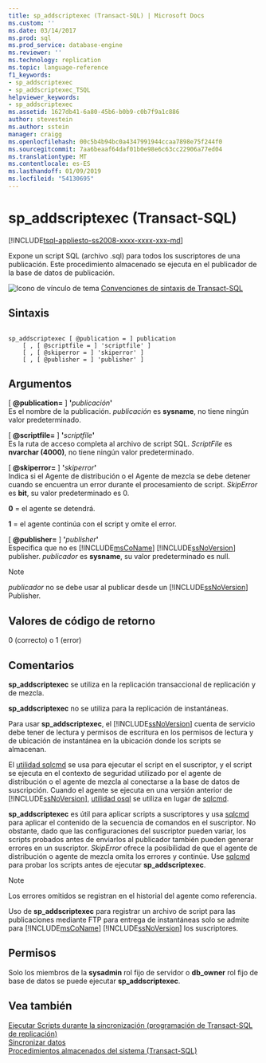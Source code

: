 ```yaml
---
title: sp_addscriptexec (Transact-SQL) | Microsoft Docs
ms.custom: ''
ms.date: 03/14/2017
ms.prod: sql
ms.prod_service: database-engine
ms.reviewer: ''
ms.technology: replication
ms.topic: language-reference
f1_keywords:
- sp_addscriptexec
- sp_addscriptexec_TSQL
helpviewer_keywords:
- sp_addscriptexec
ms.assetid: 1627db41-6a80-45b6-b0b9-c0b7f9a1c886
author: stevestein
ms.author: sstein
manager: craigg
ms.openlocfilehash: 00c5b4b94bc0a4347991944ccaa7898e75f244f0
ms.sourcegitcommit: 7aa6beaaf64daf01b0e98e6c63cc22906a77ed04
ms.translationtype: MT
ms.contentlocale: es-ES
ms.lasthandoff: 01/09/2019
ms.locfileid: "54130695"
---
```

# <a name="spaddscriptexec-transact-sql"></a>sp_addscriptexec (Transact-SQL)
[!INCLUDE[tsql-appliesto-ss2008-xxxx-xxxx-xxx-md](../../includes/tsql-appliesto-ss2008-xxxx-xxxx-xxx-md.md)]

  Expone un script SQL (archivo .sql) para todos los suscriptores de una publicación. Este procedimiento almacenado se ejecuta en el publicador de la base de datos de publicación.  
  
 ![Icono de vínculo de tema](../../database-engine/configure-windows/media/topic-link.gif "Icono de vínculo de tema") [Convenciones de sintaxis de Transact-SQL](../../t-sql/language-elements/transact-sql-syntax-conventions-transact-sql.md)  
  
## <a name="syntax"></a>Sintaxis  
  
```  
  
sp_addscriptexec [ @publication = ] publication  
    [ , [ @scriptfile = ] 'scriptfile' ]  
    [ , [ @skiperror = ] 'skiperror' ]  
    [ , [ @publisher = ] 'publisher' ]  
```  
  
## <a name="arguments"></a>Argumentos  
 [  **@publication=** ] **'**_publicación_**'**  
 Es el nombre de la publicación. *publicación* es **sysname**, no tiene ningún valor predeterminado.  
  
 [  **@scriptfile=** ] **'**_scriptfile_**'**  
 Es la ruta de acceso completa al archivo de script SQL. *ScriptFile* es **nvarchar (4000)**, no tiene ningún valor predeterminado.  
  
 [  **@skiperror=** ] **'**_skiperror_**'**  
 Indica si el Agente de distribución o el Agente de mezcla se debe detener cuando se encuentra un error durante el procesamiento de script. *SkipError* es **bit**, su valor predeterminado es 0.  
  
 **0** = el agente se detendrá.  
  
 **1** = el agente continúa con el script y omite el error.  
  
 [  **@publisher=** ] **'**_publisher_**'**  
 Especifica que no es [!INCLUDE[msCoName](../../includes/msconame-md.md)] [!INCLUDE[ssNoVersion](../../includes/ssnoversion-md.md)] publisher. *publicador* es **sysname**, su valor predeterminado es null.  
  
> [!NOTE]  
>  *publicador* no se debe usar al publicar desde un [!INCLUDE[ssNoVersion](../../includes/ssnoversion-md.md)] Publisher.  
  
## <a name="return-code-values"></a>Valores de código de retorno  
 0 (correcto) o 1 (error)  
  
## <a name="remarks"></a>Comentarios  
 **sp_addscriptexec** se utiliza en la replicación transaccional de replicación y de mezcla.  
  
 **sp_addscriptexec** no se utiliza para la replicación de instantáneas.  
  
 Para usar **sp_addscriptexec**, el [!INCLUDE[ssNoVersion](../../includes/ssnoversion-md.md)] cuenta de servicio debe tener de lectura y permisos de escritura en los permisos de lectura y de ubicación de instantánea en la ubicación donde los scripts se almacenan.  
  
 El [utilidad sqlcmd](../../tools/sqlcmd-utility.md) se usa para ejecutar el script en el suscriptor, y el script se ejecuta en el contexto de seguridad utilizado por el agente de distribución o el agente de mezcla al conectarse a la base de datos de suscripción. Cuando el agente se ejecuta en una versión anterior de [!INCLUDE[ssNoVersion](../../includes/ssnoversion-md.md)], [utilidad osql](../../tools/osql-utility.md) se utiliza en lugar de [sqlcmd](../../tools/sqlcmd-utility.md).  
  
 **sp_addscriptexec** es útil para aplicar scripts a suscriptores y usa [sqlcmd](../../tools/sqlcmd-utility.md) para aplicar el contenido de la secuencia de comandos en el suscriptor. No obstante, dado que las configuraciones del suscriptor pueden variar, los scripts probados antes de enviarlos al publicador también pueden generar errores en un suscriptor. *SkipError* ofrece la posibilidad de que el agente de distribución o agente de mezcla omita los errores y continúe. Use [sqlcmd](../../tools/sqlcmd-utility.md) para probar los scripts antes de ejecutar **sp_addscriptexec**.  
  
> [!NOTE]  
>  Los errores omitidos se registran en el historial del agente como referencia.  
  
 Uso de **sp_addscriptexec** para registrar un archivo de script para las publicaciones mediante FTP para entrega de instantáneas solo se admite para [!INCLUDE[msCoName](../../includes/msconame-md.md)] [!INCLUDE[ssNoVersion](../../includes/ssnoversion-md.md)] los suscriptores.  
  
## <a name="permissions"></a>Permisos  
 Solo los miembros de la **sysadmin** rol fijo de servidor o **db_owner** rol fijo de base de datos se puede ejecutar **sp_addscriptexec**.  
  
## <a name="see-also"></a>Vea también  
 [Ejecutar Scripts durante la sincronización &#40;programación de Transact-SQL de replicación&#41;](../../relational-databases/replication/execute-scripts-during-synchronization-replication-transact-sql-programming.md)   
 [Sincronizar datos](../../relational-databases/replication/synchronize-data.md)   
 [Procedimientos almacenados del sistema &#40;Transact-SQL&#41;](../../relational-databases/system-stored-procedures/system-stored-procedures-transact-sql.md)  
  
  
